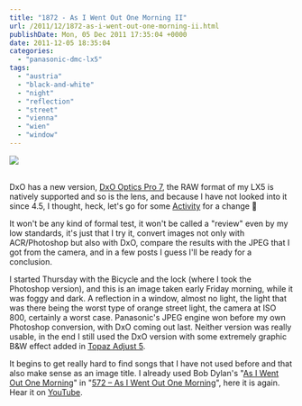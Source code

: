 ```yaml
---
title: "1872 - As I Went Out One Morning II"
url: /2011/12/1872-as-i-went-out-one-morning-ii.html
publishDate: Mon, 05 Dec 2011 17:35:04 +0000
date: 2011-12-05 18:35:04
categories: 
  - "panasonic-dmc-lx5"
tags: 
  - "austria"
  - "black-and-white"
  - "night"
  - "reflection"
  - "street"
  - "vienna"
  - "wien"
  - "window"
---
```

<div class="container">
<div class="center"><a target="_blank" href="https://d25zfm9zpd7gm5.cloudfront.net/1200x1200/2011/20111202_063917_dxo_ps_bw.jpg"><img src="https://d25zfm9zpd7gm5.cloudfront.net/0600x0600/2011/20111202_063917_dxo_ps_bw.jpg" /></a></div>
</div>
<br />

DxO has a new version, <a href="http://www.dxo.com/us/photo/dxo_optics_pro/introduction" target="_blank">DxO Optics Pro 7</a>, the RAW format of my LX5 is natively supported and so is the lens, and because I have not looked into it since 4.5, I thought, heck, let's go for some <a href="http://theonlinephotographer.typepad.com/the_online_photographer/2011/12/kirks-take-kirk-tuck-2.html" target="_blank">Activity</a> for a change 🙂

It won't be any kind of formal test, it won't be called a "review" even by my low standards, it's just that I try it, convert images not only with ACR/Photoshop but also with DxO, compare the results with the JPEG that I got from the camera, and in a few posts I guess I'll be ready for a conclusion. 

I started Thursday with the Bicycle and the lock (where I took the Photoshop version), and this is an image taken early Friday morning, while it was foggy and dark. A reflection in a window, almost no light, the light that was there being the worst type of orange street light, the camera at ISO 800, certainly a worst case. Panasonic's JPEG engine won before my own Photoshop conversion, with DxO coming out last. Neither version was really usable, in the end I still used the DxO version with some extremely graphic B&W effect added in <a href="http://www.topazlabs.com/adjust/" target="_blank">Topaz Adjust 5</a>.

  It begins to get really hard to find songs that I have not used before and that also make sense as an image title. I already used Bob Dylan's "<a href="http://www.lyricsmode.com/lyrics/b/bob_dylan/as_i_went_out_one_morning.html" target="_blank">As I Went Out One Morning</a>" in "<a href="/2008/05/572-as-i-went-out-one-morning.html" target="_blank">572 – As I Went Out One Morning</a>", here it is again. Hear it on <a href="http://www.youtube.com/watch?v=RuQsSKzK9x0" target="_blank">YouTube</a>.
